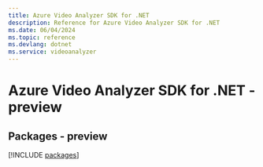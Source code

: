 ```yaml
---
title: Azure Video Analyzer SDK for .NET
description: Reference for Azure Video Analyzer SDK for .NET
ms.date: 06/04/2024
ms.topic: reference
ms.devlang: dotnet
ms.service: videoanalyzer
---
```

# Azure Video Analyzer SDK for .NET - preview
## Packages - preview
[!INCLUDE [packages](video-analyzer-index.md)]